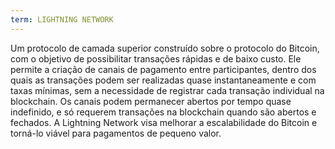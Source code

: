 ```yaml
---
term: LIGHTNING NETWORK
---
```


Um protocolo de camada superior construído sobre o protocolo do Bitcoin, com o objetivo de possibilitar transações rápidas e de baixo custo. Ele permite a criação de canais de pagamento entre participantes, dentro dos quais as transações podem ser realizadas quase instantaneamente e com taxas mínimas, sem a necessidade de registrar cada transação individual na blockchain. Os canais podem permanecer abertos por tempo quase indefinido, e só requerem transações na blockchain quando são abertos e fechados. A Lightning Network visa melhorar a escalabilidade do Bitcoin e torná-lo viável para pagamentos de pequeno valor.